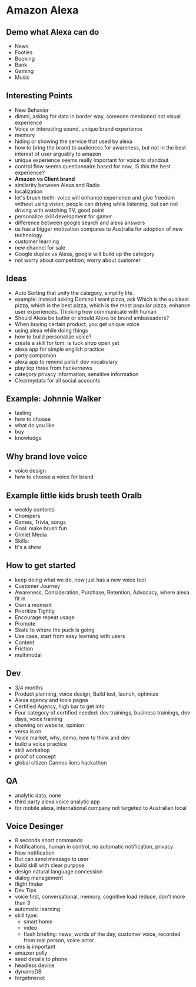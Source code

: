 # Amazon Alexa
## Demo what Alexa can do
- News
- Footies
- Booking
- Bank
- Gaming
- Music

## Interesting Points
- New Behavior
- dimmi, asking for data in border way, someone mentioned not visual experience
- Voice or interesting sound, unique brand experience
- memory
- hiding or showing the service that used by alexa
- how to bring the brand to audiences for awareness, but not in the best
  interest of user arguably to amazon
- unique experience seems really important for voice to standout
- control flow seems questionnaire based for now, IS this the best experience?
- __Amazon vs Client brand__
- similarity between Alexa and Radio
- localization 
- let's brush teeth: voice will enhance experience and give freedom without
  using vision, people can driving while listening, but can not driving with
  watching TV, good point
- personalize skill development for gamer
- difference between google search and alexa answers
- us has a bigger motivation compares to Australia for adoption of new
  technology
- customer learning
- new channel for sale
- Google duplex vs Alexa, google will build up the category
- not worry about competition, worry about customer

## Ideas
- Auto Sorting that unify the category, simplify life.
- example: instead asking Domino I want pizza, ask Which is the quickest pizza,
  which is the best pizza, which is the most popular pizza, enhance user
  experiences. Thinking how communicate with human
- Should Alexa be butler or should Alexa be brand ambassadors?
- When buying certain product, you get unique voice
- using alexa while doing things
- how to build personalize voice?
- create a skill for tom: is tuck shop open yet
- alexa app for simple english practice
- party companion
- alexa app to remind polish dev vocabulary
- play top three from hackernews
- category privacy information, sensitive information
- Clearmydata for all social accounts

## Example: Johnnie Walker
- tasting
- how to choose
- what do you like
- buy
- knowledge

## Why brand love voice
- voice design
- how to choose a voice for brand

## Example little kids brush teeth Oralb
- weekly contents
- Chompers
- Games, Trivia, songs
- Goal: make brush fun
- Gimlet Media
- Skills: 
- It's a show

## How to get started
- keep doing what we do, now just has a new voice tool
- Customer Journey
- Awareness, Consideration, Purchase, Retention, Advocacy, where alexa fit in
- Own a moment
- Prioritize Tightly 
- Encourage repeat usage
- Promote
- Skate to where the puck is going
- Use case, start from easy learning with users
- Content
- Friction
- multimodal

## Dev
- 3/4 months
- Product planning, voice design, Build test, launch, optimize
- Alexa agency and tools pagea
- Certified Agency, high bar to get into
- Four category of certified needed: dev trainings, business trainings, dev days, voice training
- showing on website, opinion
- versa is on
- Voice market, why, demo, how to think and dev
- build a voice practice
- skill workshop
- proof of concept
- global citizen Cannes lions hackathon

## QA
- analytic data, none
- third party alexa voice analytic app
- for mobile alexa, international company not targeted to Australian local

## Voice Desinger
- 8 seconds short commands
- Notifications, human in control, no automatic notification, privacy
- New notification
- But can send message to user
- build skill with clear purpose
- design natural language concession
- dialog management
- flight finder
- Dev Tips
- voice first, conversational, memory, cognitive load reduce, don't more than 3
- automatic learning
- skill type:
  - smart home
  - video
  - flash briefing: news, words of the day, customer voice, recorded from real
    person, voice actor
- cms is important
- amazon polly
- send details to phone
- headless device
- dynamoDB
- forgetmenot
